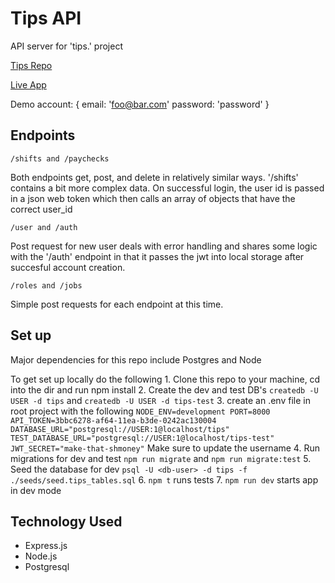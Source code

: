 # Tips API

API server for 'tips.' project

<a href='https://github.com/ajbates2/tips' target='_blank'>Tips Repo</a>

<a href='https://tips-sigma.vercel.app/' target='_blank'>Live App</a>

Demo account: { email: 'foo@bar.com' password: 'password' }

## Endpoints

`/shifts and /paychecks`

Both endpoints get, post, and delete in relatively similar ways. '/shifts' contains a bit more complex data. On successful login, the user id is passed in a json web token which then calls an array of objects that have the correct user_id

`/user and /auth`

Post request for new user deals with error handling and shares some logic with the '/auth' endpoint in that it passes the jwt into local storage after succesful account creation.

`/roles and /jobs`

Simple post requests for each endpoint at this time.

## Set up

Major dependencies for this repo include Postgres and Node

To get set up locally do the following
    1. Clone this repo to your machine, cd into the dir and run npm install
    2. Create the dev and test DB's `createdb -U USER -d tips` and `createdb -U USER -d tips-test`
    3. create an .env file in root project with the following
    ```
    NODE_ENV=development
    PORT=8000
    API_TOKEN=3bbc6278-af64-11ea-b3de-0242ac130004
    DATABASE_URL="postgresql://USER:1@localhost/tips"
    TEST_DATABASE_URL="postgresql://USER:1@localhost/tips-test"
    JWT_SECRET="make-that-shmoney"
    ```
    Make sure to update the username
    4. Run migrations for dev and test `npm run migrate` and `npm run migrate:test`
    5. Seed the database for dev `psql -U <db-user> -d tips -f ./seeds/seed.tips_tables.sql`
    6. `npm t` runs tests
    7. `npm run dev` starts app in dev mode

## Technology Used

*   Express.js
*   Node.js
*   Postgresql